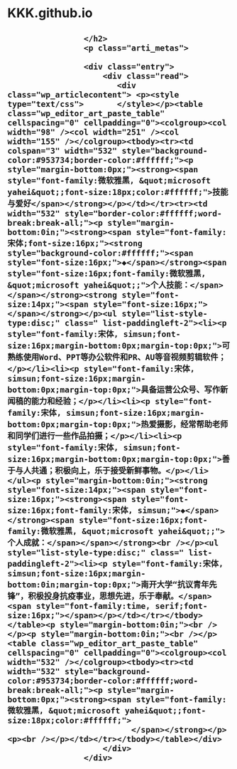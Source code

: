 # KKK.github.io
<!doctype html>
<html>
<head>
<meta charset="utf-8">
	<meta name="renderer" content="webkit" />
<meta http-equiv="X-UA-Compatible" content="IE=edge,chrome=1">
<meta name="viewport" content="width=1100">
<base href="https://www.bilibili.com/video">
	<meta charset="utf-8">
	<base target="https://www.bilibili.com/video">
<title>技能与爱好</title>
<meta name="keywords" content="新闻传播学院">
<meta name="description" content="新闻传播学院" >
<meta name="description" content="基本信息姓名:蔡乐怡性别：女学校：南开大学，本科在读专业:新闻传播学" />

<link type="text/css" href="/_css/_system/system.css" rel="stylesheet"/>
<link type="text/css" href="/_upload/site/1/style/6/6.css" rel="stylesheet"/>
<link type="text/css" href="/_upload/site/01/19/281/style/276/276.css" rel="stylesheet"/>
<link type="text/css" href="/_js/_portletPlugs/sudyNavi/css/sudyNav.css" rel="stylesheet" />
<link type="text/css" href="/_js/_portletPlugs/datepicker/css/datepicker.css" rel="stylesheet" />
<link type="text/css" href="/_js/_portletPlugs/simpleNews/css/simplenews.css" rel="stylesheet" />

<script language="javascript" src="/_js/jquery.min.js" sudy-wp-context="" sudy-wp-siteId="281"></script>
<script language="javascript" src="/_js/jquery.sudy.wp.visitcount.js"></script>
<script type="text/javascript" src="/_js/_portletPlugs/sudyNavi/jquery.sudyNav.js"></script>
<script type="text/javascript" src="/_js/_portletPlugs/datepicker/js/jquery.datepicker.js"></script>
<script type="text/javascript" src="/_js/_portletPlugs/datepicker/js/datepicker_lang_HK.js"></script>
<link rel="stylesheet" href="/_upload/tpl/02/8f/655/template655/style.css" type="text/css" />
<link href="/_upload/tpl/02/8f/655/template655/images/favicon.ico" type="image/x-icon" rel="shortcut icon" />
<link rel="stylesheet" href="/_upload/tpl/02/8f/655/template655/css/custom/wp_search.css" type="text/css" media="all" />
<!--[if lt IE 9]>
	<script src="/_upload/tpl/02/8f/655/template655/extends/libs/html5.js">
</script>
<![endif]-->
</head>

<body>
                    <h2 class="arti_title">
                        
                    </h2>
                    <p class="arti_metas">

                    <div class="entry">
                        <div class="read">
                           <div class="wp_articlecontent"> <p><style type="text/css"> 	 	</style></p><table class="wp_editor_art_paste_table" cellspacing="0" cellpadding="0"><colgroup><col width="98" /><col width="251" /><col width="155" /></colgroup><tbody><tr><td colspan="3" width="532" style="background-color:#953734;border-color:#ffffff;"><p style="margin-bottom:0px;"><strong><span style="font-family:微软雅黑, &quot;microsoft yahei&quot;;font-size:18px;color:#ffffff;">技能与爱好</span></strong></p></td></tr><tr><td width="532" style="border-color:#ffffff;word-break:break-all;"><p style="margin-bottom:0in;"><strong><span style="font-family:宋体;font-size:16px;"><strong style="background-color:#ffffff;"><span style="font-size:16px;">◆</span></strong><span style="font-size:16px;font-family:微软雅黑, &quot;microsoft yahei&quot;;">个人技能：</span></span></strong><strong style="font-size:14px;"><span style="font-size:16px;"></span></strong></p><ul style="list-style-type:disc;" class=" list-paddingleft-2"><li><p style="font-family:宋体, simsun;font-size:16px;margin-bottom:0px;margin-top:0px;">可熟练使用Word、PPT等办公软件和PR、AU等音视频剪辑软件；</p></li><li><p style="font-family:宋体, simsun;font-size:16px;margin-bottom:0px;margin-top:0px;">具备运营公众号、写作新闻稿的能力和经验；</p></li><li><p style="font-family:宋体, simsun;font-size:16px;margin-bottom:0px;margin-top:0px;">热爱摄影，经常帮助老师和同学们进行一些作品拍摄；</p></li><li><p style="font-family:宋体, simsun;font-size:16px;margin-bottom:0px;margin-top:0px;">善于与人共通；积极向上，乐于接受新鲜事物。</p></li></ul><p style="margin-bottom:0in;"><strong style="font-size:14px;"><span style="font-size:16px;"><strong><span style="font-size:16px;font-family:宋体, simsun;">◆</span></strong><span style="font-size:16px;font-family:微软雅黑, &quot;microsoft yahei&quot;;">个人成就：</span></span></strong><br /></p><ul style="list-style-type:disc;" class=" list-paddingleft-2"><li><p style="font-family:宋体, simsun;font-size:16px;margin-bottom:0in;margin-top:0px;">南开大学“抗议青年先锋”，积极投身抗疫事业，思想先进，乐于奉献。</span><span style="font-family:time, serif;font-size:16px;"></span></p></td></tr></tbody></table><p style="margin-bottom:0in;"><br /></p><p style="margin-bottom:0in;"><br /></p><table class="wp_editor_art_paste_table" cellspacing="0" cellpadding="0"><colgroup><col width="532" /></colgroup><tbody><tr><td width="532" style="background-color:#953734;border-color:#ffffff;word-break:break-all;"><p style="margin-bottom:0px;"><strong><span style="font-family:微软雅黑, &quot;microsoft yahei&quot;;font-size:18px;color:#ffffff;">	
							  </span></strong></p><p><br /></p></td></tr></tbody></table></div>
						</div>
                    </div>
</p></body>
</html>
